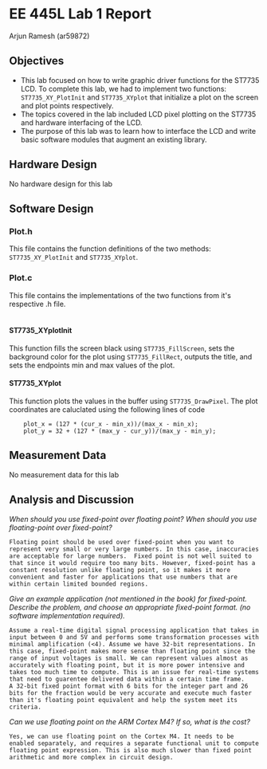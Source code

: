 # EE 445L Lab 1 Report

Arjun Ramesh (ar59872)

## Objectives

* This lab focused on how to write graphic driver functions for the ST7735 LCD. To complete this lab, we had to implement two functions: `ST7735_XY_PlotInit` and `ST7735_XYplot` that initialize a plot on the screen and plot points respectively.
* The topics covered in the lab included LCD pixel plotting on the ST7735 and hardware interfacing of the LCD. 
* The purpose of this lab was to learn how to interface the LCD and write basic software modules that augment an existing library. 

## Hardware Design

No hardware design for this lab

## Software Design

### Plot.h
This file contains the function definitions of the two methods: `ST7735_XY_PlotInit` and `ST7735_XYplot`.

### Plot.c 

This file contains the implementations of the two functions from it's respective .h file.<br><br>

#### ST7735_XYplotInit
This function fills the screen black using `ST7735_FillScreen`, sets the background color for the plot using `ST7735_FillRect`, outputs the title, and sets the endpoints min and max values of the plot.


#### ST7735_XYplot
This function plots the values in the buffer using `ST7735_DrawPixel`. The plot coordinates are caluclated using the following lines of code

```
	plot_x = (127 * (cur_x - min_x))/(max_x - min_x);
	plot_y = 32 + (127 * (max_y - cur_y))/(max_y - min_y);
```

## Measurement Data

No measurement data for this lab

## Analysis and Discussion

*When should you use fixed-point over floating point? When should you use floating-point over fixed-point?*

	Floating point should be used over fixed-point when you want to represent very small or very large numbers. In this case, inaccuracies are acceptable for large numbers.  Fixed point is not well suited to that since it would require too many bits. However, fixed-point has a constant resolution unlike floating point, so it makes it more convenient and faster for applications that use numbers that are within certain limited bounded regions.

*Give an example application (not mentioned in the book) for fixed-point. Describe the problem, and choose an appropriate fixed-point format. (no software implementation required).*

	Assume a real-time digital signal processing application that takes in input between 0 and 5V and performs some transformation processes with minimal amplification (<4). Assume we have 32-bit representations. In this case, fixed-point makes more sense than floating point since the range of input voltages is small. We can represent values almost as accurately with floating point, but it is more power intensive and takes too much time to compute. This is an issue for real-time systems that need to guarentee delivered data within a certain time frame.
    A 32-bit fixed point format with 6 bits for the integer part and 26 bits for the fraction would be very accurate and execute much faster than it's floating point equivalent and help the system meet its criteria.

*Can we use floating point on the ARM Cortex M4? If so, what is the cost?*

    Yes, we can use floating point on the Cortex M4. It needs to be enabled separately, and requires a separate functional unit to compute floating point expression. This is also much slower than fixed point arithmetic and more complex in circuit design.


